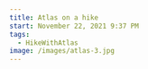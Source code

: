 ```yaml
---
title: Atlas on a hike
start: November 22, 2021 9:37 PM
tags:
  - HikeWithAtlas
image: /images/atlas-3.jpg
---
```

